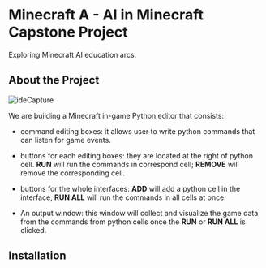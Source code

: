 # Minecraft A - AI in Minecraft Capstone Project

Exploring Minecraft AI education arcs.
## About the Project 
![ideCapture](http://url/to/ide-capture.PNG)

We are building a Minecraft in-game Python editor that consists: 

  *   command editing boxes: it allows user to write python commands that can listen for game events. 
    
  *   buttons for each editing boxes: they are located at the right of python cell. **RUN** will run the commands in correspond cell; **REMOVE** will remove the corresponding cell. 
  *   buttons for the whole interfaces: **ADD** will add a python cell in the interface, **RUN ALL** will run the commands in all cells at once. 
    
  *   An output window: this window will collect and visualize the game data from the commands from python cells once the **RUN** or **RUN ALL** is clicked. 

## Installation 

